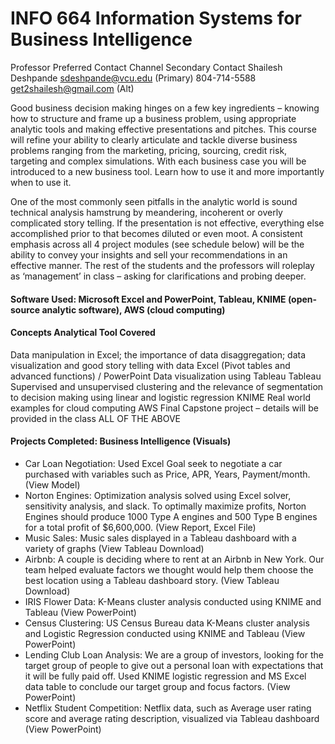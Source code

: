 # INFO 664 Information Systems for Business Intelligence


Professor	Preferred Contact Channel	Secondary Contact
Shailesh Deshpande	sdeshpande@vcu.edu (Primary)
 804-714-5588
	get2shailesh@gmail.com (Alt)


Good business decision making hinges on a few key ingredients – knowing how to structure and frame up a business problem, using appropriate analytic tools and making effective presentations and pitches. This course will refine your ability to clearly articulate and tackle diverse business problems ranging from the marketing, pricing, sourcing, credit risk, targeting and complex simulations. With each business case you will be introduced to a new business tool. Learn how to use it and more importantly when to use it.

One of the most commonly seen pitfalls in the analytic world is sound technical analysis hamstrung by meandering, incoherent or overly complicated story telling. If the presentation is not effective, everything else accomplished prior to that becomes diluted or even moot.  A consistent emphasis across all 4 project modules (see schedule below) will be the ability to convey your insights and sell your recommendations in an effective manner. The rest of the students and the professors will roleplay as ‘management’ in class – asking for clarifications and probing deeper.

#### Software Used: Microsoft Excel and PowerPoint, Tableau, KNIME (open-source analytic software), AWS (cloud computing)

#### Concepts	Analytical Tool Covered
Data manipulation in Excel; the importance of data disaggregation; data visualization and good story telling with data	Excel (Pivot tables and advanced functions) / PowerPoint
Data visualization using Tableau	Tableau
Supervised and unsupervised clustering and the relevance of segmentation to decision making using linear and logistic regression	KNIME
Real world examples for cloud computing	AWS
Final Capstone project – details will be provided in the class	ALL OF THE ABOVE

#### Projects Completed: Business Intelligence (Visuals)
* Car Loan Negotiation: Used Excel Goal seek to negotiate a car purchased with variables such as Price, APR, Years, Payment/month.
(View Model)
* Norton Engines: Optimization analysis solved using Excel solver, sensitivity analysis, and slack. To optimally maximize profits, Norton Engines should produce 1000 Type A engines and 500 Type B engines for a total profit of $6,600,000. 
(View Report, Excel File)
* Music Sales: Music sales displayed in a Tableau dashboard with a variety of graphs
(View Tableau Download)
* Airbnb: A couple is deciding where to rent at an Airbnb in New York. Our team helped evaluate factors we thought would help them choose the best location using a Tableau dashboard story. 
(View Tableau Download)
* IRIS Flower Data: K-Means cluster analysis conducted using KNIME and Tableau
(View PowerPoint)
* Census Clustering: US Census Bureau data K-Means cluster analysis and Logistic Regression conducted using KNIME and Tableau
(View PowerPoint)
* Lending Club Loan Analysis: We are a group of investors, looking for the target group of people to give out a personal loan with expectations that it will be fully paid off. Used KNIME logistic regression and MS Excel data table to conclude our target group and focus factors.
(View PowerPoint) 
* Netflix Student Competition: Netflix data, such as Average user rating score and average rating description, visualized via Tableau dashboard 
(View PowerPoint) 
